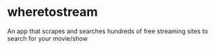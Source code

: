 # wheretostream
An app that scrapes and searches hundreds of free streaming sites to search for your movie/show
